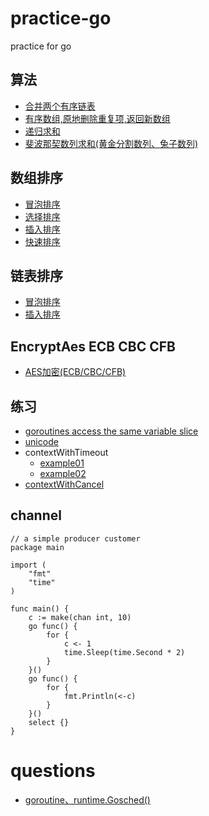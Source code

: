 # practice-go

practice for go

## 算法
- [合并两个有序链表](./demo001/main.go)
- [有序数组,原地删除重复项,返回新数组](./demo002/main.go)
- [递归求和](./demo003/main.go)
- [斐波那契数列求和(黄金分割数列、兔子数列)](./demo004/main.go)

## 数组排序
- [冒泡排序](./sort_slice/slice_bubble.go)
- [选择排序](./sort_slice/slice_selection.go)
- [插入排序](./sort_slice/slice_insertion.go)
- [快速排序](./sort_slice/slice_quick.go)

## 链表排序
- [冒泡排序](./sort_list_node/list_node_bubble.go)
- [插入排序](./sort_list_node/list_node_insertion.go)

## EncryptAes ECB CBC CFB
- [AES加密(ECB/CBC/CFB)](./utils/crypted_aes.go)

## 练习
- [goroutines access the same variable slice](./pratice001/consistent.go)
- [unicode](./pratice002/unicode.go)
- contextWithTimeout
	- [example01](./pratice003/contextWithTimeout.go)
	- [example02](./pratice003/contextWithTimeout1.go)
- [contextWithCancel](./pratice004/contextWithCancel.go)

## channel
```golang
// a simple producer customer
package main

import (
	"fmt"
	"time"
)

func main() {
	c := make(chan int, 10)
	go func() {
		for {
			c <- 1
			time.Sleep(time.Second * 2)
		}
	}()
	go func() {
		for {
			fmt.Println(<-c)
		}
	}()
	select {}
}
```

# questions
- [goroutine、runtime.Gosched()](/question/coding.md)